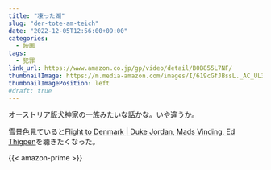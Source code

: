 ```yaml
---
title: "凍った湖"
slug: "der-tote-am-teich"
date: "2022-12-05T12:56:00+09:00"
categories:
  - 映画
tags:
  - 犯罪
link_url: https://www.amazon.co.jp/gp/video/detail/B0B855L7NF/
thumbnailImage: https://m.media-amazon.com/images/I/619cGfJBssL._AC_UL320_.jpg
thumbnailImagePosition: left
#draft: true
---
```

オーストリア版犬神家の一族みたいな話かな。いや違うか。
<!--more-->
雪景色見ていると[Flight to Denmark \| Duke Jordan, Mads Vinding, Ed Thigpen](https://www.amazon.co.jp/Flight-Denmark-Duke-Jordan/dp/B000027UPE)を聴きたくなった。

{{< amazon-prime >}}
